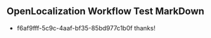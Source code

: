 ## OpenLocalization Workflow Test MarkDown
* f6af9fff-5c9c-4aaf-bf35-85bd977c1b0f thanks!

<!--HONumber=Aug16_HO3-->


